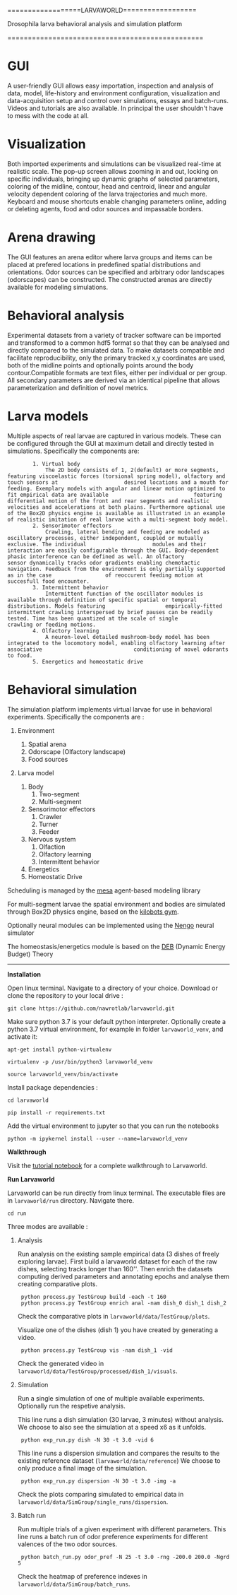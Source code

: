 ==================LARVAWORLD==================

Drosophila larva behavioral analysis and simulation platform

================================================

GUI
===================
A user-friendly GUI allows easy importation, inspection and analysis of data, model, life-history and environment configuration, visualization and data-acquisition setup and control over simulations, essays and batch-runs. Videos and tutorials are also available. In principal the user shouldn't have to mess with the code at all.

Visualization
===================
Both imported experiments and simulations can be visualized real-time at realistic scale. The pop-up screen allows zooming in and out, locking on specific individuals, bringing up dynamic graphs of selected parameters, coloring of the midline, contour, head and centroid, linear and angular velocity dependent coloring of the larva trajectories and much more. Keyboard and mouse shortcuts enable changing parameters online, adding or deleting agents, food and odor sources and impassable borders.

Arena drawing
===================
The GUI features an arena editor where larva groups and items can be placed at prefered locations in predefined spatial distributions and orientations. Odor sources can be specified and arbitrary odor landscapes (odorscapes) can be constructed. The constructed arenas are directly available for modeling simulations.

Behavioral analysis
===================
Experimental datasets from a variety of tracker software can be imported and transformed to a common hdf5 format so that they can be analysed and directly compared to the simulated data. To make datasets compatible and facilitate reproducibility, only the primary tracked x,y coordinates are used, both of the midline points and optionally points around the body contour.Compatible formats are text files, either per individual or per group. All secondary parameters are derived via an identical pipeline that allows parameterization and definition of novel metrics. 

Larva models
=====================
Multiple aspects of real larvae are captured in various models. These can be configured through the GUI at maximum detail and directly tested in simulations.  Specifically the components are:

            1. Virtual body
                The 2D body consists of 1, 2(default) or more segments, featuring viscoelastic forces (torsional spring model), olfactory and touch sensors at                     desired locations and a mouth for feeding. Exemplary models with angular and linear motion optimized to fit empirical data are available                           featuring differential motion of the front and rear segments and realistic velocities and accelerations at both plains. Furthermore optional use                   of the Box2D physics engine is available as illustrated in an example of realistic imitation of real larvae with a multi-segment body model.
            2. Sensorimotor effectors
                Crawling, lateral bending and feeding are modeled as oscillatory processes, either independent, coupled or mutually exclusive. The individual                     modules and their interaction are easily configurable through the GUI. Body-dependent phasic interference can be defined as well. An olfactory                     sensor dynamically tracks odor gradients enabling chemotactic navigation. Feedback from the environment is only partially supported as in the case                 of reoccurent feeding motion at succesfull food encounter.
            3. Intermittent behavior
                Intermittent function of the oscillator modules is available through definition of specific spatial or temporal distributions. Models featuring                   empirically-fitted intermittent crawling interspersed by brief pauses can be readily tested. Time has been quantized at the scale of single                       crawling or feeding motions.
            4. Olfactory learning
                A neuron-level detailed mushroom-body model has been integrated to the locomotory model, enabling olfactory learning after associative                             conditioning of novel odorants to food. 
            5. Energetics and homeostatic drive
            
            


Behavioral simulation
=====================
The simulation platform implements virtual larvae for use in behavioral experiments. 
Specifically the components are :
1. Environment
    1. Spatial arena
    2. Odorscape (Olfactory landscape)
    3. Food sources

2. Larva model
    1. Body
        1. Two-segment
        2. Multi-segment
    2. Sensorimotor effectors
        1. Crawler
        2. Turner
        3. Feeder
    3. Nervous system
        1. Olfaction
        2. Olfactory learning
        3. Intermittent behavior
    4. Energetics
    5. Homeostatic Drive

Scheduling is managed by the [mesa](https://mesa.readthedocs.io/en/master/) agent-based modeling library

For multi-segment larvae the spatial environment and bodies are simulated through Box2D physics engine, 
based on the [kilobots gym](https://github.com/gregorgebhardt/gym-kilobots).

Optionally neural modules can be implemented using the [Nengo](https://www.nengo.ai/) neural simulator

The homeostasis/energetics module is based on the [DEB](http://www.debtheory.org/wiki/index.php?title=Main_Page) (Dynamic Energy Budget) Theory

-----------------------------------------------------------------------------------------------------------------

**Installation**

Open linux terminal.
Navigate to a directory of your choice.
Download or clone the repository to your local drive :

    git clone https://github.com/nawrotlab/larvaworld.git

Make sure python 3.7 is your default python interpreter.
Optionally create a python 3.7 virtual environment, for example in folder `larvaworld_venv`, and activate it:

    apt-get install python-virtualenv

    virtualenv -p /usr/bin/python3 larvaworld_venv

    source larvaworld_venv/bin/activate


Install package dependencies :

    cd larvaworld

    pip install -r requirements.txt
    
Add the virtual environment to jupyter so that you can run the notebooks

    python -m ipykernel install --user --name=larvaworld_venv
    

**Walkthrough**

Visit the [tutorial notebook](tutorial/walkthrough.ipynb) for a complete walkthrough to Larvaworld.

**Run Larvaworld**

Larvaworld can be run directly from linux terminal.
The executable files are in `larvaworld/run` directory. Navigate there.

    cd run


Three modes are available :

1. Analysis 

    Run analysis on the existing sample empirical data (3 dishes of freely exploring larvae).
    First build a larvaworld dataset for each of the raw dishes, selecting tracks longer than 160''.
    Then enrich the datasets computing derived parameters and annotating epochs and analyse them creating comparative plots.
    
        python process.py TestGroup build -each -t 160
        python process.py TestGroup enrich anal -nam dish_0 dish_1 dish_2
        
    Check the comparative plots in `larvaworld/data/TestGroup/plots`.

    Visualize one of the dishes (dish 1) you have created by generating a video.

        python process.py TestGroup vis -nam dish_1 -vid
    
    Check the generated video in `larvaworld/data/TestGroup/processed/dish_1/visuals`.

2. Simulation

    Run a single simulation of one of multiple available experiments. 
    Optionally run the respetive analysis.
   
    This line runs a dish simulation (30 larvae, 3 minutes) without analysis. 
    We choose to also see the simulation at a speed x6 as it unfolds.
    
        python exp_run.py dish -N 30 -t 3.0 -vid 6
    
    This line runs a dispersion simulation and compares the results to the existing reference dataset (`larvaworld/data/reference`)
    We choose to only produce a final image of the simulation.
    
        python exp_run.py dispersion -N 30 -t 3.0 -img -a
        
    Check the plots comparing simulated to empirical data in `larvaworld/data/SimGroup/single_runs/dispersion`.
    
3. Batch run

    Run multiple trials of a given experiment with different parameters.
    This line runs a batch run of odor preference experiments for different valences of the two odor sources.
    
        python batch_run.py odor_pref -N 25 -t 3.0 -rng -200.0 200.0 -Ngrd 5
        
    Check the heatmap of preference indexes in `larvaworld/data/SimGroup/batch_runs`.
